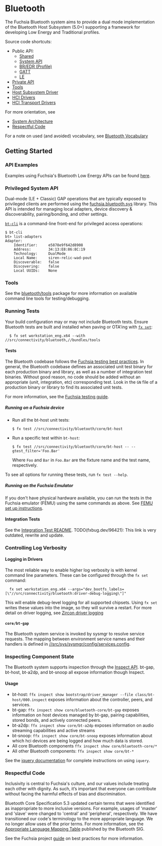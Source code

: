 # Bluetooth

The Fuchsia Bluetooth system aims to provide a dual mode implementation of the
Bluetooth Host Subsystem (5.0+) supporting a framework for developing Low Energy
and Traditional profiles.

Source code shortcuts:

-   Public API:
    *   [Shared](/sdk/fidl/fuchsia.bluetooth)
    *   [System API](/sdk/fidl/fuchsia.bluetooth.sys)
    *   [BR/EDR (Profile)](/sdk/fidl/fuchsia.bluetooth.bredr)
    *   [GATT](/sdk/fidl/fuchsia.bluetooth.gatt)
    *   [LE](/sdk/fidl/fuchsia.bluetooth.le)
-   [Private API](/src/connectivity/bluetooth/fidl)
-   [Tools](tools/)
-   [Host Subsystem Driver](core/bt-host)
-   [HCI Drivers](hci)
-   [HCI Transport Drivers](hci/transport)

For more orientation, see

-   [System Architecture](/docs/development/bluetooth/concepts/architecture.md)
-   [Respectful Code](#Respectful-Code)

For a note on used (and avoided) vocabulary, see
[Bluetooth Vocabulary](docs/vocabulary.md)

## Getting Started

### API Examples

Examples using Fuchsia's Bluetooth Low Energy APIs can be found
[here](examples).

### Privileged System API

Dual-mode (LE + Classic) GAP operations that are typically exposed to privileged
clients are performed using the
[fuchsia.bluetooth.sys](/sdk/fidl/fuchsia.bluetooth.sys) library. This API is
intended for managing local adapters, device discovery & discoverability,
pairing/bonding, and other settings.

[`bt-cli`](tools/bt-cli) is a command-line front-end for privileged access
operations:

```
$ bt-cli
bt> list-adapters
Adapter:
    Identifier:     e5878e9f642d8908
    Address:        34:13:E8:86:8C:19
    Technology:     DualMode
    Local Name:     siren-relic-wad-pout
    Discoverable:   false
    Discovering:    false
    Local UUIDs:    None
```

### Tools

See the [bluetooth/tools](tools/) package for more information on available
command line tools for testing/debugging.

### Running Tests

Your build configuration may or may not include Bluetooth tests. Ensure
Bluetooth tests are built and installed when paving or OTA'ing with
[`fx set`](/docs/development/build/fx.md#configure-a-build):

```
  $ fx set workstation_eng.x64 --with //src/connectivity/bluetooth,//bundles/tools
```

#### Tests

The Bluetooth codebase follows the
[Fuchsia testing best practices](/docs/contribute/testing/best-practices.md). In
general, the Bluetooth codebase defines an associated unit test binary for each
production binary and library, as well as a number of integration test binaries.
Without good reason, no code should be added without an appropriate (unit,
integration, etc) corresponding test. Look in the `GN` file of a production
binary or library to find its associated unit tests.

For more information, see the
[Fuchsia testing guide](docs/development/testing/run_fuchsia_tests.md).

##### Running on a Fuchsia device

*   Run all the bt-host unit tests:

    ```
    $ fx test //src/connectivity/bluetooth/core/bt-host
    ```

*   Run a specific test within `bt-host`:

    ```
    $ fx test //src/connectivity/bluetooth/core/bt-host -- --gtest_filter='Foo.Bar'
    ```

    Where `Foo` and `Bar` in `Foo.Bar` are the fixture name and the test name,
    respectively.

To see all options for running these tests, run `fx test --help`.

##### Running on the Fuchsia Emulator

If you don't have physical hardware available, you can run the tests in the
Fuchsia emulator (FEMU) using the same commands as above. See
[FEMU set up instructions](/docs/get-started/set_up_femu.md).

#### Integration Tests

See the [Integration Test README](tests/integration/README.md). TODO(fxbug.dev/96421): This link is
very outdated, rewrite and update.

### Controlling Log Verbosity

#### Logging in Drivers

The most reliable way to enable higher log verbosity is with kernel command line
parameters. These can be configured through the `fx set` command:

```
  fx set workstation_eng.x64 --args="dev_bootfs_labels=[\"//src/connectivity/bluetooth:driver-debug-logging\"]"
```

This will enable debug-level logging for all supported chipsets. Using `fx set`
writes these values into the image, so they will survive a restart. For more
detail on driver logging, see
[Zircon driver logging](/docs/concepts/drivers/driver-development.md#logging)

#### `core/bt-gap`

The Bluetooth system service is invoked by sysmgr to resolve service requests.
The mapping between environment service names and their handlers is defined in
[//src/sys/sysmgr/config/services.config](/src/sys/sysmgr/config/services.config).

### Inspecting Component State

The Bluetooth system supports inspection through the
[Inspect API](/docs/development/diagnostics/inspect). bt-gap, bt-host, bt-a2dp,
and bt-snoop all expose information though Inspect.

#### Usage

*   bt-host: `ffx inspect show bootstrap/driver_manager --file class/bt-host/000.inspect`
    exposes information about the controller, peers, and services.
*   bt-gap: `ffx inspect show core/bluetooth-core/bt-gap` exposes information on host devices
    managed by bt-gap, pairing capabilities, stored bonds, and actively connected peers.
*   bt-a2dp: `ffx inspect show core/bt-a2dp` exposes information on audio streaming
    capabilities and active streams
*   bt-snoop: `ffx inspect show core/bt-snoop` exposes information about which hci
    devices are being logged and how much data is stored.
*   All core Bluetooth components `ffx inspect show core/bluetooth-core/*`
*   All other Bluetooth components: `ffx inspect show core/bt-*`

See the [iquery documentation](/docs/development/diagnostics/inspect/iquery) for
complete instructions on using `iquery`.

### Respectful Code

Inclusivity is central to Fuchsia's culture, and our values include treating
each other with dignity. As such, it’s important that everyone can contribute
without facing the harmful effects of bias and discrimination.

Bluetooth Core Specification 5.3 updated certain terms that were identified as
inappropriate to more inclusive versions. For example, usages of 'master' and
'slave' were changed to 'central' and 'peripheral', respectively. We have
transitioned our code's terminology to the more appropriate language. We no
longer allow uses of the prior terms. For more information, see the
[Appropriate Language Mapping Table](https://specificationrefs.bluetooth.com/language-mapping/Appropriate_Language_Mapping_Table.pdf)
published by the Bluetooth SIG.

See the Fuchsia project [guide](/docs/best-practices/respectful_code.md) on best
practices for more information.
